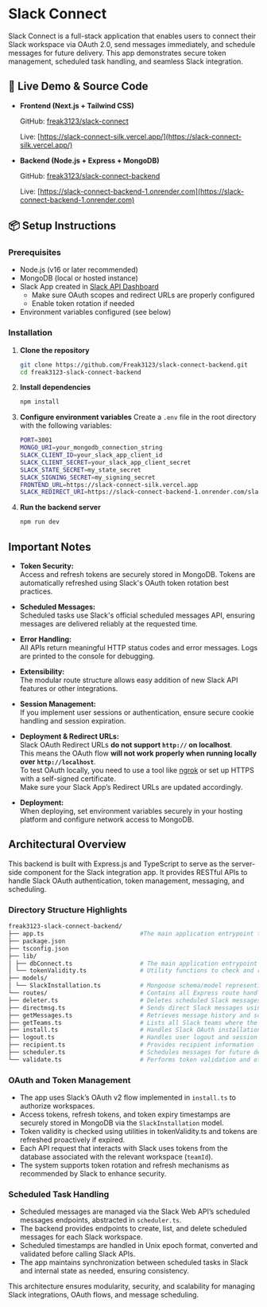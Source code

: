 # Slack Connect

Slack Connect is a full-stack application that enables users to connect their Slack workspace via OAuth 2.0, send messages immediately, and schedule messages for future delivery. This app demonstrates secure token management, scheduled task handling, and seamless Slack integration.

## 🚀 Live Demo & Source Code

- **Frontend (Next.js + Tailwind CSS)**

  GitHub: [freak3123/slack-connect](freak3123/slack-connect)

  Live: [https://slack-connect-silk.vercel.app/](https://slack-connect-silk.vercel.app/)

- **Backend (Node.js + Express + MongoDB)**

  GitHub: [freak3123/slack-connect-backend](freak3123/slack-connect-backend)

  Live: [https://slack-connect-backend-1.onrender.com](https://slack-connect-backend-1.onrender.com)

## 📦 Setup Instructions

### Prerequisites

- Node.js (v16 or later recommended)
- MongoDB (local or hosted instance)
- Slack App created in [Slack API Dashboard](https://api.slack.com/apps)
  - Make sure OAuth scopes and redirect URLs are properly configured
  - Enable token rotation if needed
- Environment variables configured (see below)

### Installation

1. **Clone the repository**
   ```bash
   git clone https://github.com/Freak3123/slack-connect-backend.git
   cd freak3123-slack-connect-backend
   ```

2. **Install dependencies**
   ```bash
   npm install

   ```
   
3. **Configure environment variables**
   Create a `.env` file in the root directory with the following variables:
   
   ```bash
   PORT=3001
   MONGO_URI=your_mongodb_connection_string
   SLACK_CLIENT_ID=your_slack_app_client_id
   SLACK_CLIENT_SECRET=your_slack_app_client_secret
   SLACK_STATE_SECRET=my_state_secret
   SLACK_SIGNING_SECRET=my_signing_secret
   FRONTEND_URL=https://slack-connect-silk.vercel.app
   SLACK_REDIRECT_URI=https://slack-connect-backend-1.onrender.com/slack/oauth/callback
   ```

4. **Run the backend server**
   ```bash
   npm run dev
   ```

## Important Notes

- **Token Security:**  
  Access and refresh tokens are securely stored in MongoDB. Tokens are automatically refreshed using Slack's OAuth token rotation best practices.

- **Scheduled Messages:**  
  Scheduled tasks use Slack's official scheduled messages API, ensuring messages are delivered reliably at the requested time.

- **Error Handling:**  
  All APIs return meaningful HTTP status codes and error messages. Logs are printed to the console for debugging.

- **Extensibility:**  
  The modular route structure allows easy addition of new Slack API features or other integrations.

- **Session Management:**  
  If you implement user sessions or authentication, ensure secure cookie handling and session expiration.

- **Deployment & Redirect URLs:**  
  Slack OAuth Redirect URLs **do not support `http://` on localhost**.  
  This means the OAuth flow **will not work properly when running locally over `http://localhost`**.  
  To test OAuth locally, you need to use a tool like [ngrok](https://ngrok.com/) or set up HTTPS with a self-signed certificate.  
  Make sure your Slack App’s Redirect URLs are updated accordingly.

- **Deployment:**  
  When deploying, set environment variables securely in your hosting platform and configure network access to MongoDB.



## Architectural Overview

This backend is built with Express.js and TypeScript to serve as the server-side component for the Slack integration app. It provides RESTful APIs to handle Slack OAuth authentication, token management, messaging, and scheduling.

### Directory Structure Highlights

``` bash
freak3123-slack-connect-backend/     
├── app.ts                           #The main application entrypoint that configures Express, connects to the database, and mounts API routes.
├── package.json                     
├── tsconfig.json                    
├── lib/                             
│ ├── dbConnect.ts                   # The main application entrypoint that configures Express, connects to the database, and mounts API routes.
│ └── tokenValidity.ts               # Utility functions to check and refresh Slack OAuth tokens for maintaining valid access.
├── models/                          
│ └── SlackInstallation.ts           # Mongoose schema/model representing Slack workspace installations, storing tokens and team information securely.
└── routes/                          # Contains all Express route handlers that implement the core API functionality:
├── deleter.ts                       # Deletes scheduled Slack messages.
├── directmsg.ts                     # Sends direct Slack messages using stored tokens.
├── getMessages.ts                   # Retrieves message history and scheduled messages from Slack.
├── getTeams.ts                      # Lists all Slack teams where the app is installed.
├── install.ts                       # Handles Slack OAuth installation flow, exchanging codes for tokens and storing installation data.
├── logout.ts                        # Handles user logout and session termination.
├── recipient.ts                     # Provides recipient information for messaging.
├── scheduler.ts                     # Schedules messages for future delivery leveraging Slack’s scheduled messages API.
└── validate.ts                      # Performs token validation and other middleware functions.
```

### OAuth and Token Management

- The app uses Slack’s OAuth v2 flow implemented in `install.ts` to authorize workspaces.
- Access tokens, refresh tokens, and token expiry timestamps are securely stored in MongoDB via the `SlackInstallation` model.
- Token validity is checked using utilities in tokenValidity.ts and tokens are refreshed proactively if expired.
- Each API request that interacts with Slack uses tokens from the database associated with the relevant workspace (`teamId`).
- The system supports token rotation and refresh mechanisms as recommended by Slack to enhance security.

### Scheduled Task Handling

- Scheduled messages are managed via the Slack Web API’s scheduled messages endpoints, abstracted in `scheduler.ts`.
- The backend provides endpoints to create, list, and delete scheduled messages for each Slack workspace.
- Scheduled timestamps are handled in Unix epoch format, converted and validated before calling Slack APIs.
- The app maintains synchronization between scheduled tasks in Slack and internal state as needed, ensuring consistency.

This architecture ensures modularity, security, and scalability for managing Slack integrations, OAuth flows, and message scheduling.


